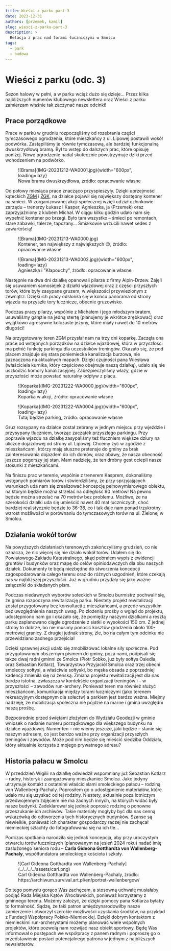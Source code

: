 ```yaml
---
title: Wieści z parku part 3
date: 2023-12-31
authors: [przemek, kamil]
slug: wiesci-z-parku-part-3
description: >
  Relacja z prac nad torami łuczniczymi w Smolcu
tags:
  - park
  - budowa
---
```



# Wieści z parku (odc. 3)

Sezon halowy w pełni, a w parku wciąż dużo się dzieje... Przez kilka najbliższych numerów klubowego newslettera oraz Wieści z parku zamierzam właśnie tak zaczynać nasze odcinki!

## Prace porządkowe

Prace w parku w grudniu rozpoczęliśmy od rozebrania części tymczasowego ogrodzenia, które mieszkańcy z ul. Lipowej postawili wokół podwórka. Zastąpiliśmy je równie tymczasową, ale bardziej funkcjonalną dwuskrzydłową bramą. Był to wstęp do dalszych prac, które opisuję poniżej. Nowe ogrodzenie nadal skutecznie powstrzymuje dziki przed wchodzeniem na podwórko.

<figure markdown="span">
  ![Brama](IMG-20231212-WA0001.jpg){width="600px", loading=lazy}
  <figcaption>Nowa brama dwuskrzydłowa,
  źródło: opracowanie własne</figcaption>
</figure>

<!-- more -->

Od połowy miesiąca prace znacząco przyspieszyły. Dzięki uprzejmości kąteckich [ZGM](https://zgmkwr.pl/) i [ZGK](https://www.zgk-katy.pl/), na działce pojawił się największy dostępny kontener na śmieci. W zorganizowanej akcji społecznej wzięli udział członkowie zarządu – trenerzy Łukasz i Kasper, Agnieszka, ja (Przemek) oraz zaprzyjaźniony z klubem Michał. W ciągu kilku godzin udało nam się wypełnić kontener po brzegi. Było tam wszystko – śmieci po remontach, stare zabawki, talerze, tapczany… Śmiałkowie wrzucili nawet sedes z zawartością!

<figure markdown="span">
  ![Brama](IMG-20231213-WA0000.jpg)
  <figcaption>Kontener, ten największy z największych 😉,
  źródło: opracowanie własne</figcaption>
</figure>

<figure markdown="span">
  ![Brama](IMG-20231213-WA0002.jpg){width="600px", loading=lazy}
  <figcaption>Agnieszka i "Kłapouchy",
  źródło: opracowanie własne</figcaption>
</figure>

Następnie na dwa dni działkę opanowali pilarze z firmy Alpin-Drzew. Zajęli się usuwaniem samosiejek z działki wjazdowej oraz z części przyszłych torów, które były zasypane gruzem, w większości przywiezionym z zewnątrz. Dzięki ich pracy odsłoniła się w końcu panorama od strony wjazdu na przyszłe tory łucznicze, obecnie gruzowisko.

Podczas pracy pilarzy, wspólnie z Michałem i jego młodszym bratem, usuwaliśmy gałęzie na jedną stertę (planujemy je wkrótce zrębkować) oraz wyjątkowo agresywne kolczaste jeżyny, które miały nawet do 10 metrów długości!

Na przygotowany teren ZGM przysłał nam na trzy dni koparkę. Zaczęła ona prace od wstępnych porządków na działce wjazdowej, która w przyszłości ma pełnić funkcję parkingu dla uczestników treningów. Okazało się, że pod placem znajduje się stara poniemiecka kanalizacja burzowa, nie zaznaczona na aktualnych mapach. Dzięki czujności pana Wiesława (właściciela kurnika, który częściowo obejmuje naszą działkę), udało się nie uszkodzić komory kanalizacyjnej. Zabezpieczyliśmy włazy, gdzie w przyszłości może powstać naturalny odpływ z placu.

<figure markdown="span">
  ![Koparka](IMG-20231222-WA0000.jpg){width="600px", loading=lazy}
  <figcaption>Koparka w akcji,
  źródło: opracowanie własne</figcaption>
</figure>

<figure markdown="span">
  ![Koparka](IMG-20231222-WA0004.jpg){width="600px", loading=lazy}
  <figcaption>Tutaj będzie parking,
  źródło: opracowanie własne</figcaption>
</figure>

Gruz rozsypany na działce został zebrany w jednym miejscu przy wjeździe i przysypany tłuczniem, tworząc zaczątek przyszłego parkingu. Przy poprawie wjazdu na działkę zasypaliśmy też tłuczniem większe dziury na uliczce dojazdowej od strony ul. Lipowej. Chcemy żyć w zgodzie z mieszkańcami, którzy mają słuszne pretensje do gminy za brak zainteresowania dojazdem do ich domów, oraz obawy, że nasza obecność jeszcze pogorszy jej stan. Mam nadzieję, że ten drobny gest ociepli nasze stosunki z mieszkańcami.

Na finiszu prac w terenie, wspólnie z trenerem Kasprem, dokonaliśmy wstępnych pomiarów torów i stwierdziliśmy, że przy sprzyjających warunkach uda nam się zrealizować koncepcję pełnowymiarowego obiektu, na którym będzie można strzelać na odległość 90 metrów! Na pewno będzie można strzelać na 70 metrów bez problemu. Możliwe, że na szerokości działki uda się umieścić nawet 40 mat łuczniczych, choć bardziej realistycznie będzie to 36-38, co i tak daje nam ponad trzykrotny wzrost możliwości w porównaniu do tymczasowych torów na ul. Zielonej w Smolcu.

## Działania wokół torów 

Na powyższych działaniach terenowych zakończyliśmy grudzień, co nie oznacza, że nic więcej się nie działo wokół torów. Udałem się do Powiatowego Zakładu Katastralnego, skąd pobrałem wypis z ewidencji gruntów i budynków oraz mapę do celów opiniodawczych dla obu naszych działek. Dokumenty te będą niezbędne do stworzenia koncepcji zagospodarowania całego terenu oraz do różnych uzgodnień, które czekają nas w najbliższej przyszłości. Już w grudniu przydały się jako ważne załączniki do składanych pism.

Podczas niedawnych wyborów sołeckich w Smolcu burmistrz pochwalił się, że gmina rozpoczyna rewitalizację parku. Niestety projekt rewitalizacji został przygotowany bez konsultacji z mieszkańcami, a przede wszystkim bez uwzględnienia naszych uwag. Po złożeniu prośby o wgląd do projektu, udostępniono nam go i okazało się, że pomiędzy naszymi działkami a resztą parku zaplanowano ciągłe ogrodzenie z siatki o wysokości 150 cm. Z jednej strony to dobrze, bo nie musimy ponosić kosztów grodzenia około 100-metrowej granicy. Z drugiej jednak strony, źle, bo na całym tym odcinku nie przewidziano żadnego przejścia!

Dzięki sprawnej akcji udało się zmobilizować lokalne siły społeczne. Pod przygotowanym obszernym pismem do gminy, poza nami, podpisali się także dwaj radni gminni ze Smolca (Piotr Sobko, już były sołtys Osiedla, oraz Sebastian Kotlarz), Towarzystwo Przyjaciół Smolca oraz trzej obecni smoleccy sołtysi, a właściwie sołtyski, bo męska obsada z poprzedniej kadencji zmieniła się na żeńską. Zmiana projektu rewitalizacji jest dla nas bardzo istotna, zwłaszcza w kontekście organizacji treningów i – w przyszłości – zawodów run-archery. Ponieważ teren ma również służyć mieszkańcom, komunikacja między torami łuczniczymi (jako terenem rekreacyjnym dostępnym dla sołectw) a parkiem jest bardzo ważna. Miejmy nadzieję, że mobilizacja społeczna nie pójdzie na marne i gmina uwzględni naszą prośbę.

Bezpośrednio przed świętami złożyłem do Wydziału Geodezji w gminie wniosek o nadanie numeru porządkowego dla większego budynku na działce wjazdowej. Numer ten – nie wiemy jeszcze, jaki będzie – stanie się naszym adresem, co jest bardzo ważne przy organizacji przyszłych treningów i zawodów. Może pod nim będzie się mieścić siedziba Oddziału, który aktualnie korzysta z mojego prywatnego adresu?

## Historia pałacu w Smolcu

W przeddzień Wigilii na działkę odwiedził wspomniany już Sebastian Kotlarz – radny, historyk i zaangażowany mieszkaniec Smolca. Jako jedyny utrzymuje kontakt z ostatnimi właścicielami smoleckiego pałacu – rodziną von Wallenberg-Pachaly. Poprosiłem go o udostępnienie materiałów, które udało mu się uzyskać od tej rodziny. Niestety, aktualnie poza lotniczym przedwojennym zdjęciem nie ma żadnych innych, na których widać były nasze budynki. Zadeklarował się jednak poprosić rodzinę o ponowne przeszukanie ich archiwów. Takie materiały mogłyby być dla nas cenną wskazówką do odtworzenia tych historycznych budynków. Szanse są niewielkie, ponieważ ich charakter gospodarczy raczej nie zachęcał niemieckiej szlachty do fotografowania się na ich tle...

Podczas spotkania narodziła się jednak koncepcja, aby przy uroczystym otwarciu torów łuczniczych (planowanym na jesień 2024 roku) nadać imię zasłużonego seniora rodu – __Carla Gideona Gotthardta von Wallenberg-Pachaly__, współfundatora smoleckiego kościoła i szkoły.

<figure markdown="span">
  ![Carl Gideona Gotthardta von Wallenberg-Pachaly](../../../../assets/carl.png)
  <figcaption>Carl Gideona Gotthardta von Wallenberg-Pachaly, źródło: https://archiwum.survival.art.pl/en/portret-wallenbergow/</figcaption>
</figure>

Do tego pomysłu gorąco Was zachęcam, a stosowną uchwałę musiałaby podjąć Rada Miejska Kątów Wrocławskich, ponieważ korzystamy z gminnego terenu. Możemy założyć, że dzięki pomocy pana Kotlarza byłaby to formalność. Sądzę, że taki patron umiędzynarodowiłby nasze zamierzenie i otworzył szerokie możliwości uzyskania środków, na przykład z Fundacji Współpracy Polsko-Niemieckiej. Dzięki dobrym kontaktom z niemieckimi run-archerystami możemy planować wiele wspólnych projektów, które pozwolą nam rozwijać nasz obiekt sportowy. Będę Was informował o postępach we współpracy z panem radnym i poproszę go o przedstawienie postaci potencjalnego patrona w jednym z najbliższych newsletterów.